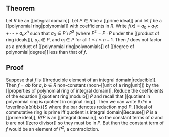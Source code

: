 ## Theorem
Let $R$ be an [[integral domain]]. Let $P\in R$ be a [[prime ideal]] and let $f$ be a [[polynomial ring|polynomial]] with coefficients in $R$. Write $f(x) = a_0 + a_1x+\cdots + a_nx^n$ such that $a_0 \in P\setminus P^2$ (where $P^2 = P\cdot P$ under the [[product of ring ideals]]), $a_n \notin P$, and $a_i \in P$ for all $1\leq i\leq n-1$. Then $f$ does not factor as a product of [[polynomial ring|polynomials]] of [[degree of polynomial|degree]] less than that of $f$. 
## Proof
Suppose that $f$ is [[irreducible element of an integral domain|reducible]]. Then $f=ab$ for $a,b\in R$ non-constant (noon-[[unit of a ring|unit]]) by the [[properties of polynomial ring of integral domain]]. Reduce the coefficients of the equation [[quotient ring|modulo]] $P$ and recall that [[quotient in polynomial ring is quotient in original ring]]. Then we can write $x^n = \overline{a(x)b(x)}$ where the bar denotes reduction mod $P$. [[ideal of commutative ring is prime iff quotient is integral domain|Because]] $P$ is a [[prime ideal]], $R/P$ is an [[integral domain]], so the constant terms of $a$ and $b$ are not [[zero divisor]] so they must be in $P$. But then the constant term of $f$ would be an element of $P^2$, a contradiction.
